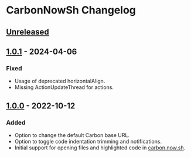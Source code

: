 <!-- Keep a Changelog guide -> https://keepachangelog.com -->

# CarbonNowSh Changelog

## [Unreleased]

## [1.0.1] - 2024-04-06

### Fixed

- Usage of deprecated horizontalAlign.
- Missing ActionUpdateThread for actions.

## [1.0.0] - 2022-10-12

### Added

- Option to change the default Carbon base URL.
- Option to toggle code indentation trimming and notifications.
- Initial support for opening files and highlighted code in [carbon.now.sh](https://carbon.now.sh/).

[Unreleased]: https://github.com/r4g3baby/idea-carbon-now-sh/compare/v1.0.1...HEAD
[1.0.1]: https://github.com/r4g3baby/idea-carbon-now-sh/compare/v1.0.0...v1.0.1
[1.0.0]: https://github.com/r4g3baby/idea-carbon-now-sh/commits/v1.0.0
